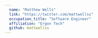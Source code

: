 ```yaml
---
  name: "Matthew Wells"
  link: "https://twitter.com/mattwellss"
  occupation_title: "Software Engineer"
  affiliation: "Ergon Tech"
  github: mattwellss
---
```

